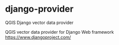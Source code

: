 # django-provider
QGIS Django vector data provider

QGIS vector data provider for Django Web framework https://www.djangoproject.com/
